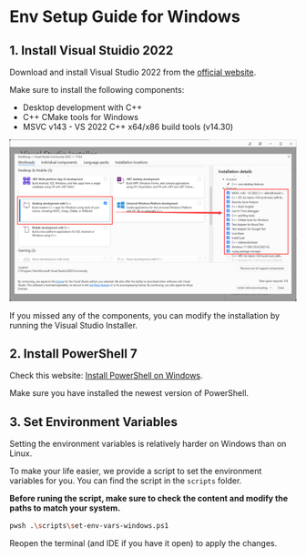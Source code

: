# Env Setup Guide for Windows

## 1. Install Visual Stuidio 2022

Download and install Visual Studio 2022 from the [official website](https://visualstudio.microsoft.com/).

Make sure to install the following components:

- Desktop development with C++
- C++ CMake tools for Windows
- MSVC v143 - VS 2022 C++ x64/x86 build tools (v14.30)

![visual studio installer](imgs/visual-studio-installer.png)

If you missed any of the components, you can modify the installation by running the Visual Studio Installer.

## 2. Install PowerShell 7

Check this website: [Install PowerShell on Windows](https://learn.microsoft.com/en-us/powershell/scripting/install/installing-powershell-on-windows).

Make sure you have installed the newest version of PowerShell.

## 3. Set Environment Variables

Setting the environment variables is relatively harder on Windows than on Linux. 

To make your life easier, we provide a script to set the environment variables for you. You can find the script in the `scripts` folder.

**Before runing the script, make sure to check the content and modify the paths to match your system.**

```bash
pwsh .\scripts\set-env-vars-windows.ps1
```

Reopen the terminal (and IDE if you have it open) to apply the changes.